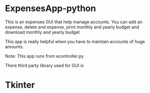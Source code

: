 # ExpensesApp-python
This is an expenses GUI that help manage accounts.
You can add an expense, delete and expense, print monthly and yearly budget and download monthly and yearly  budget

This app is really helpful when you have to maintain accounts of huge amounts.

Note: This app runs from econtroller.py

There third party library used for GUI is 
# Tkinter
